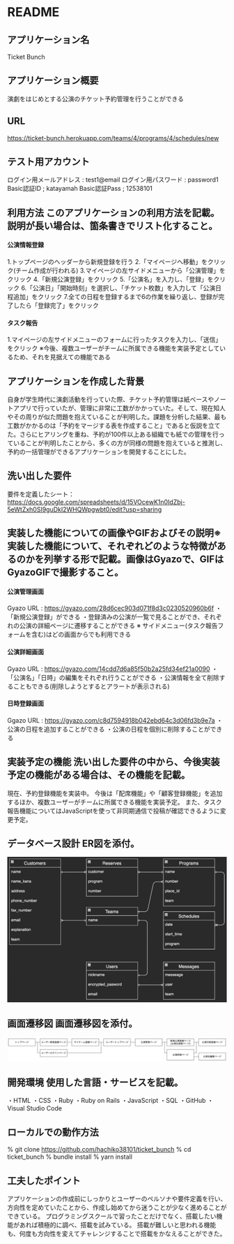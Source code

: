 # README

## アプリケーション名
Ticket Bunch
## アプリケーション概要
演劇をはじめとする公演のチケット予約管理を行うことができる
## URL
https://ticket-bunch.herokuapp.com/teams/4/programs/4/schedules/new
## テスト用アカウント
ログイン用メールアドレス : test1@email
ログイン用パスワード : password1
Basic認証ID ; katayamah
Basic認証Pass ; 12538101
## 利用方法	このアプリケーションの利用方法を記載。説明が長い場合は、箇条書きでリスト化すること。
#### 公演情報登録
1.トップページのヘッダーから新規登録を行う
2.「マイページへ移動」をクリック(チーム作成が行われる)
3.マイページの左サイドメニューから「公演管理」をクリック
4.「新規公演登録」をクリック
5.「公演名」を入力し、「登録」をクリック
6.「公演日」「開始時刻」を選択し、「チケット枚数」を入力して「公演日程追加」をクリック
7.全ての日程を登録するまで6の作業を繰り返し、登録が完了したら「登録完了」をクリック
#### タスク報告
1.マイページの左サイドメニューのフォームに行ったタスクを入力し、「送信」をクリック
  ※今後、複数ユーザーがチームに所属できる機能を実装予定としているため、それを見据えての機能である
## アプリケーションを作成した背景
自身が学生時代に演劇活動を行っていた際、チケット予約管理は紙ベースやノートアプリで行っていたが、管理に非常に工数がかかっていた。そして、現在知人やその周りが似た問題を抱えていることが判明した。課題を分析した結果、最も工数がかかるのは「予約をマージする表を作成すること」であると仮説を立てた。さらにヒアリングを重ね、予約が100件以上ある組織でも紙での管理を行っていることが判明したことから、多くの方が同様の問題を抱えていると推測し、予約の一括管理ができるアプリケーションを開発することにした。
## 洗い出した要件
要件を定義したシート：https://docs.google.com/spreadsheets/d/15VOcewK1n0IdZbj-5eWtZxh0SI9guDkI2WHQWpgwbt0/edit?usp=sharing
## 実装した機能についての画像やGIFおよびその説明※	実装した機能について、それぞれどのような特徴があるのかを列挙する形で記載。画像はGyazoで、GIFはGyazoGIFで撮影すること。
#### 公演管理画面
Gyazo URL : https://gyazo.com/28d6cec903d071f8d3c0230520960b6f
・「新規公演登録」ができる
・登録済みの公演が一覧で見ることができ、それぞれの公演の詳細ページに遷移することができる
※ サイドメニュー(タスク報告フォームを含む)はどの画面からでも利用できる
#### 公演詳細画面
Gyazo URL : https://gyazo.com/14cdd7d6a85f50b2a25fd34ef21a0090
・「公演名」「日時」の編集をそれぞれ行うことができる
・公演情報を全て削除することもできる(削除しようとするとアラートが表示される)
#### 日時登録画面
Ggazo URL : https://gyazo.com/c8d7594918b042ebd64c3d06fd3b9e7a
・公演の日程を追加することができる
・公演の日程を個別に削除することができる
## 実装予定の機能	洗い出した要件の中から、今後実装予定の機能がある場合は、その機能を記載。
現在、予約登録機能を実装中。
今後は「配席機能」や「顧客登録機能」を追加するほか、複数ユーザーがチームに所属できる機能を実装予定。
また、タスク報告機能についてはJavaScriptを使って非同期通信で投稿が確認できるように変更予定。
## データベース設計	ER図を添付。 
![picture 2](images/5ee7dd60088e5380ae502ca6c256f484b4de97e19cc0aa21bce4ff19e7047fb5.png)  
## 画面遷移図	画面遷移図を添付。
![picture 1](images/df58c69de8f09ceb699b07ddb0f427ec5df624ff074d81f422ea817ad11e7ba1.png)  
## 開発環境	使用した言語・サービスを記載。
・HTML
・CSS
・Ruby
・Ruby on Rails
・JavaScript
・SQL
・GitHub
・Visual Studio Code
## ローカルでの動作方法
% git clone https://github.com/hachiko38101/ticket_bunch
% cd ticket_bunch
% bundle install
% yarn install 
## 工夫したポイント
アプリケーションの作成前にしっかりとユーザーのペルソナや要件定義を行い、方向性を定めていたことから、作成し始めてから迷うことが少なく進めることができている。
プログラミングスクールで習ったことだけでなく、搭載したい機能があれば積極的に調べ、搭載を試みている。
搭載が難しいと思われる機能も、何度も方向性を変えてチャレンジすることで搭載をかなえることができた。
